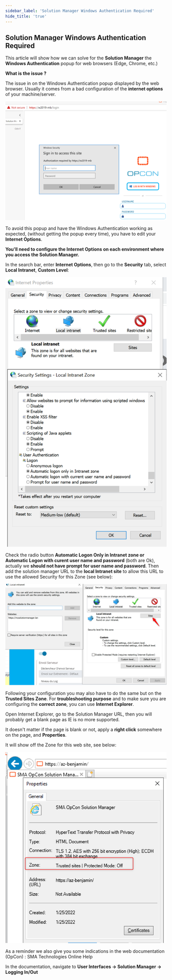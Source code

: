 ```yaml
---
sidebar_label: 'Solution Manager Windows Authentication Required'
hide_title: 'true'
---
```


## Solution Manager Windows Authentication Required

This article will show how we can solve for the **Solution Manager** the **Windows Authentication** popup for web browsers (Edge, Chrome, etc.)

**What is the issue ?**

The issue in on the Windows Authentication popup displayed by the web browser. Usually it comes from a bad configuration of the **internet options** of your machine/server.

![](../static/img/rtaImage-160.png)

To avoid this popup and have the Windows Authentication working as expected, (without getting the popup every time), you have to edit your **Internet Options**.

**You'll need to configure the Internet Options on each environment where you access the Solution Manager.**

In the search bar, enter **Internet Options**, then go to the **Security** tab, select **Local Intranet**, **Custom Level**:

![](../static/img/rtaImage-161.png)

Check the radio button **Automatic Logon Only in Intranet zone or Automatic Logon with curent user name and password** (both are Ok), actually we **should not have prompt for user name and password**.
Then add the solution manager URL to the **local Intranet site** to allow this URL to use the allowed Security for this Zone (see below):

![](../static/img/rtaImage-162.png)

Following your configuration you may also have to do the same but on the **Trusted Sites Zone**.
For **troubleshooting purpose** and to make sure you are configuring the **correct zone**, you can use **Internet Explorer**.

Open Internet Explorer, go to the Solution Manager URL, then you will probably get a blank page as IE is no more supported.

It doesn't matter if the page is blank or not, apply a **right click** somewhere on the page, and **Properties**.

It will show off the Zone for this web site, see below:

![](../static/img/rtaImage-163.png)

As a reminder we also give you some indications in the web documentation (OpCon) : SMA Technologies Online Help

In the documentation, navigate to **User Interfaces -> Solution Manager -> Logging In/Out**